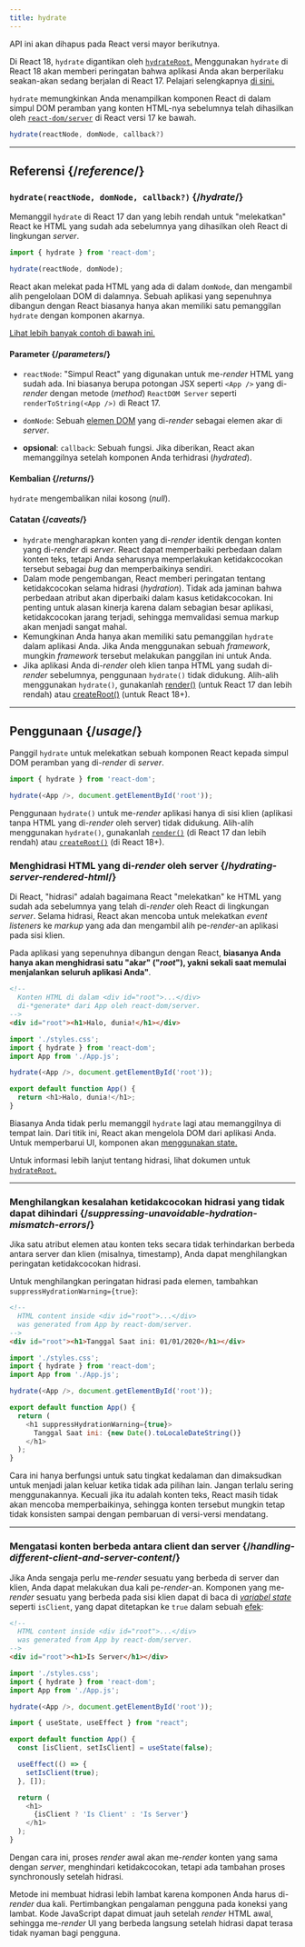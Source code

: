 ```yaml
---
title: hydrate
---
```


<Deprecated>

API ini akan dihapus pada React versi mayor berikutnya.

Di React 18, `hydrate` digantikan oleh [`hydrateRoot`.](/reference/react-dom/client/hydrateRoot) Menggunakan `hydrate` di React 18 akan memberi peringatan bahwa aplikasi Anda akan berperilaku seakan-akan sedang berjalan di React 17. Pelajari selengkapnya [di sini.](/blog/2022/03/08/react-18-upgrade-guide#updates-to-client-rendering-apis)

</Deprecated>

<Intro>

`hydrate` memungkinkan Anda menampilkan komponen React di dalam simpul DOM peramban yang konten HTML-nya sebelumnya telah dihasilkan oleh [`react-dom/server`](/reference/react-dom/server) di React versi 17 ke bawah.

```js
hydrate(reactNode, domNode, callback?)
```

</Intro>

<InlineToc />

---

## Referensi {/*reference*/}

### `hydrate(reactNode, domNode, callback?)` {/*hydrate*/}

Memanggil `hydrate` di React 17 dan yang lebih rendah untuk "melekatkan" React ke HTML yang sudah ada sebelumnya yang dihasilkan oleh React di lingkungan *server*.

```js
import { hydrate } from 'react-dom';

hydrate(reactNode, domNode);
```

React akan melekat pada HTML yang ada di dalam `domNode`, dan mengambil alih pengelolaan DOM di dalamnya. Sebuah aplikasi yang sepenuhnya dibangun dengan React biasanya hanya akan memiliki satu pemanggilan `hydrate` dengan komponen akarnya.

[Lihat lebih banyak contoh di bawah ini.](#usage)

#### Parameter {/*parameters*/}

* `reactNode`: "Simpul React" yang digunakan untuk me-*render* HTML yang sudah ada. Ini biasanya berupa potongan JSX seperti `<App />` yang di-*render* dengan metode (*method*) `ReactDOM Server` seperti `renderToString(<App />)` di React 17.

* `domNode`: Sebuah [elemen DOM](https://developer.mozilla.org/en-US/docs/Web/API/Element) yang di-*render* sebagai elemen akar di *server*.

* **opsional**: `callback`: Sebuah fungsi. Jika diberikan, React akan memanggilnya setelah komponen Anda terhidrasi (*hydrated*).

#### Kembalian {/*returns*/}

`hydrate` mengembalikan nilai kosong (*null*).

#### Catatan {/*caveats*/}
* `hydrate` mengharapkan konten yang di-*render* identik dengan konten yang di-*render* di *server*. React dapat memperbaiki perbedaan dalam konten teks, tetapi Anda seharusnya memperlakukan ketidakcocokan tersebut sebagai *bug* dan memperbaikinya sendiri.
* Dalam mode pengembangan, React memberi peringatan tentang ketidakcocokan selama hidrasi (*hydration*). Tidak ada jaminan bahwa perbedaan atribut akan diperbaiki dalam kasus ketidakcocokan. Ini penting untuk alasan kinerja karena dalam sebagian besar aplikasi, ketidakcocokan jarang terjadi, sehingga memvalidasi semua markup akan menjadi sangat mahal.
* Kemungkinan Anda hanya akan memiliki satu pemanggilan `hydrate` dalam aplikasi Anda. Jika Anda menggunakan sebuah *framework*, mungkin *framework* tersebut melakukan panggilan ini untuk Anda.
* Jika aplikasi Anda di-*render* oleh klien tanpa HTML yang sudah di-*render* sebelumnya, penggunaan `hydrate()` tidak didukung. Alih-alih menggunakan `hydrate()`, gunakanlah [render()](/reference/react-dom/render) (untuk React 17 dan lebih rendah) atau [createRoot()](/reference/react-dom/client/createRoot) (untuk React 18+).

---

## Penggunaan {/*usage*/}

Panggil `hydrate` untuk melekatkan sebuah <CodeStep step={1}>komponen React</CodeStep> kepada <CodeStep step={2}>simpul DOM peramban</CodeStep> yang di-*render* di *server*.

```js [[1, 3, "<App />"], [2, 3, "document.getElementById('root')"]]
import { hydrate } from 'react-dom';

hydrate(<App />, document.getElementById('root'));
```

Penggunaan `hydrate()` untuk me-*render* aplikasi hanya di sisi klien (aplikasi tanpa HTML yang di-*render* oleh server) tidak didukung. Alih-alih menggunakan `hydrate()`, gunakanlah [`render()`](/reference/react-dom/render) (di React 17 dan lebih rendah) atau [`createRoot()`](/reference/react-dom/client/createRoot) (di React 18+).

### Menghidrasi HTML yang di-*render* oleh server {/*hydrating-server-rendered-html*/}

Di React, "hidrasi" adalah bagaimana React "melekatkan" ke HTML yang sudah ada sebelumnya yang telah di-*render* oleh React di lingkungan *server*. Selama hidrasi, React akan mencoba untuk melekatkan *event listeners* ke *markup* yang ada dan mengambil alih pe-*render*-an aplikasi pada sisi klien.

Pada aplikasi yang sepenuhnya dibangun dengan React, **biasanya Anda hanya akan menghidrasi satu "akar" ("*root*"), yakni sekali saat memulai menjalankan seluruh aplikasi Anda"**.

<Sandpack>

```html public/index.html
<!--
  Konten HTML di dalam <div id="root">...</div>
  di-*generate* dari App oleh react-dom/server.
-->
<div id="root"><h1>Halo, dunia!</h1></div>
```

```js index.js active
import './styles.css';
import { hydrate } from 'react-dom';
import App from './App.js';

hydrate(<App />, document.getElementById('root'));
```

```js App.js
export default function App() {
  return <h1>Halo, dunia!</h1>;
}
```

</Sandpack>

Biasanya Anda tidak perlu memanggil `hydrate` lagi atau memanggilnya di tempat lain. Dari titik ini, React akan mengelola DOM dari aplikasi Anda. Untuk memperbarui UI, komponen akan [menggunakan state.](/reference/react/useState)

Untuk informasi lebih lanjut tentang hidrasi, lihat dokumen untuk [`hydrateRoot`.](/reference/react-dom/client/hydrateRoot)

---

### Menghilangkan kesalahan ketidakcocokan hidrasi yang tidak dapat dihindari {/*suppressing-unavoidable-hydration-mismatch-errors*/}

Jika satu atribut elemen atau konten teks secara tidak terhindarkan berbeda antara server dan klien (misalnya, timestamp), Anda dapat menghilangkan peringatan ketidakcocokan hidrasi.

Untuk menghilangkan peringatan hidrasi pada elemen, tambahkan `suppressHydrationWarning={true}`:

<Sandpack>

```html public/index.html
<!--
  HTML content inside <div id="root">...</div>
  was generated from App by react-dom/server.
-->
<div id="root"><h1>Tanggal Saat ini: 01/01/2020</h1></div>
```

```js index.js
import './styles.css';
import { hydrate } from 'react-dom';
import App from './App.js';

hydrate(<App />, document.getElementById('root'));
```

```js App.js active
export default function App() {
  return (
    <h1 suppressHydrationWarning={true}>
      Tanggal Saat ini: {new Date().toLocaleDateString()}
    </h1>
  );
}
```

</Sandpack>

Cara ini hanya berfungsi untuk satu tingkat kedalaman dan dimaksudkan untuk menjadi jalan keluar ketika tidak ada pilihan lain. Jangan terlalu sering menggunakannya. Kecuali jika itu adalah konten teks, React masih tidak akan mencoba memperbaikinya, sehingga konten tersebut mungkin tetap tidak konsisten sampai dengan pembaruan di versi-versi mendatang.

---

### Mengatasi konten berbeda antara client dan server {/*handling-different-client-and-server-content*/}

Jika Anda sengaja perlu me-*render* sesuatu yang berbeda di server dan klien, Anda dapat melakukan dua kali pe-*render*-an. Komponen yang me-*render* sesuatu yang berbeda pada sisi klien dapat di baca di [*variabel state*](/reference/react/useState) seperti `isClient`, yang dapat ditetapkan ke `true` dalam sebuah [efek](/reference/react/useEffect):

<Sandpack>

```html public/index.html
<!--
  HTML content inside <div id="root">...</div>
  was generated from App by react-dom/server.
-->
<div id="root"><h1>Is Server</h1></div>
```

```js index.js
import './styles.css';
import { hydrate } from 'react-dom';
import App from './App.js';

hydrate(<App />, document.getElementById('root'));
```

```js App.js active
import { useState, useEffect } from "react";

export default function App() {
  const [isClient, setIsClient] = useState(false);

  useEffect(() => {
    setIsClient(true);
  }, []);

  return (
    <h1>
      {isClient ? 'Is Client' : 'Is Server'}
    </h1>
  );
}
```

</Sandpack>

Dengan cara ini, proses *render* awal akan me-*render* konten yang sama dengan *server*, menghindari ketidakcocokan, tetapi ada tambahan proses synchronously setelah hidrasi.

<Pitfall>

Metode ini membuat hidrasi lebih lambat karena komponen Anda harus di-*render* dua kali. Pertimbangkan pengalaman pengguna pada koneksi yang lambat. Kode JavaScript dapat dimuat jauh setelah *render* HTML awal, sehingga me-*render* UI yang berbeda langsung setelah hidrasi dapat terasa tidak nyaman bagi pengguna.

</Pitfall>
